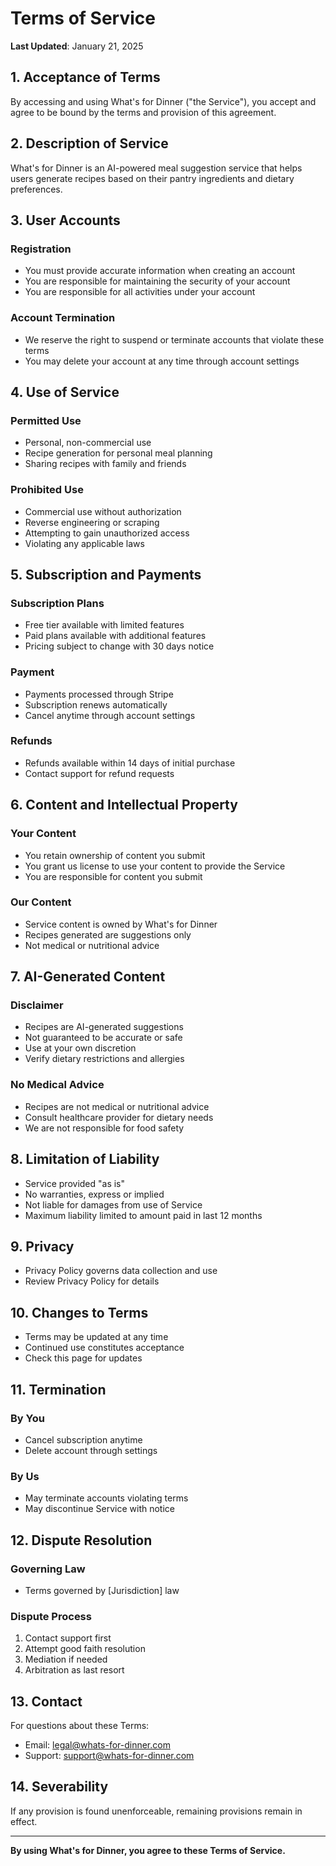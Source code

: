 # Terms of Service

**Last Updated**: January 21, 2025

## 1. Acceptance of Terms

By accessing and using What's for Dinner ("the Service"), you accept and agree to be bound by the terms and provision of this agreement.

## 2. Description of Service

What's for Dinner is an AI-powered meal suggestion service that helps users generate recipes based on their pantry ingredients and dietary preferences.

## 3. User Accounts

### Registration
- You must provide accurate information when creating an account
- You are responsible for maintaining the security of your account
- You are responsible for all activities under your account

### Account Termination
- We reserve the right to suspend or terminate accounts that violate these terms
- You may delete your account at any time through account settings

## 4. Use of Service

### Permitted Use
- Personal, non-commercial use
- Recipe generation for personal meal planning
- Sharing recipes with family and friends

### Prohibited Use
- Commercial use without authorization
- Reverse engineering or scraping
- Attempting to gain unauthorized access
- Violating any applicable laws

## 5. Subscription and Payments

### Subscription Plans
- Free tier available with limited features
- Paid plans available with additional features
- Pricing subject to change with 30 days notice

### Payment
- Payments processed through Stripe
- Subscription renews automatically
- Cancel anytime through account settings

### Refunds
- Refunds available within 14 days of initial purchase
- Contact support for refund requests

## 6. Content and Intellectual Property

### Your Content
- You retain ownership of content you submit
- You grant us license to use your content to provide the Service
- You are responsible for content you submit

### Our Content
- Service content is owned by What's for Dinner
- Recipes generated are suggestions only
- Not medical or nutritional advice

## 7. AI-Generated Content

### Disclaimer
- Recipes are AI-generated suggestions
- Not guaranteed to be accurate or safe
- Use at your own discretion
- Verify dietary restrictions and allergies

### No Medical Advice
- Recipes are not medical or nutritional advice
- Consult healthcare provider for dietary needs
- We are not responsible for food safety

## 8. Limitation of Liability

- Service provided "as is"
- No warranties, express or implied
- Not liable for damages from use of Service
- Maximum liability limited to amount paid in last 12 months

## 9. Privacy

- Privacy Policy governs data collection and use
- Review Privacy Policy for details

## 10. Changes to Terms

- Terms may be updated at any time
- Continued use constitutes acceptance
- Check this page for updates

## 11. Termination

### By You
- Cancel subscription anytime
- Delete account through settings

### By Us
- May terminate accounts violating terms
- May discontinue Service with notice

## 12. Dispute Resolution

### Governing Law
- Terms governed by [Jurisdiction] law

### Dispute Process
1. Contact support first
2. Attempt good faith resolution
3. Mediation if needed
4. Arbitration as last resort

## 13. Contact

For questions about these Terms:
- Email: legal@whats-for-dinner.com
- Support: support@whats-for-dinner.com

## 14. Severability

If any provision is found unenforceable, remaining provisions remain in effect.

---

**By using What's for Dinner, you agree to these Terms of Service.**
